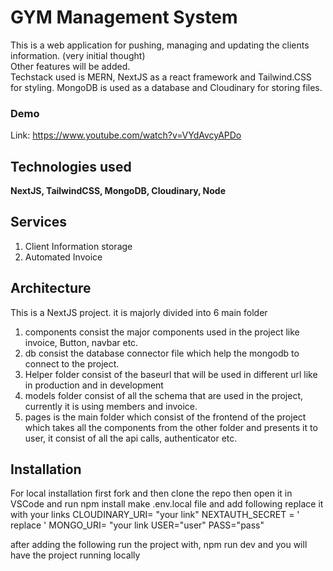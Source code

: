 # **GYM Management System**

This is a web application for pushing, managing and updating the clients information. (very initial thought) <br/>
Other features will be added.<br/>
Techstack used is MERN, NextJS as a react framework and Tailwind.CSS for styling.
MongoDB is used as a database and Cloudinary for storing files.

### Demo
Link: https://www.youtube.com/watch?v=VYdAvcyAPDo

## Technologies used
**NextJS, TailwindCSS, MongoDB, Cloudinary, Node**

## Services
1. Client Information storage
2. Automated Invoice

## Architecture
This is a NextJS project. it is majorly divided into 6 main folder 
1. components consist the major components used in the project like invoice, Button, navbar etc.
2. db consist the database connector file which help the mongodb to connect to the project.
3. Helper folder consist of the baseurl that will be used in different url like in production and in development
4. models folder consist of all the schema that are used in the project, currently it is using members and invoice.
5. pages is the main folder which consist of the frontend of the project which takes all the components from the other folder and presents it to user, it consist of all the api calls, authenticator etc.

## Installation 
For local installation 
first fork and then clone the repo
then open it in VSCode and run npm install
make .env.local file and add following 
replace it with your links
CLOUDINARY_URI= "your link"
NEXTAUTH_SECRET = ' replace '
MONGO_URI= "your link
USER="user"
PASS="pass"

after adding the following run the project with, 
npm run dev
and you will have the project running locally

